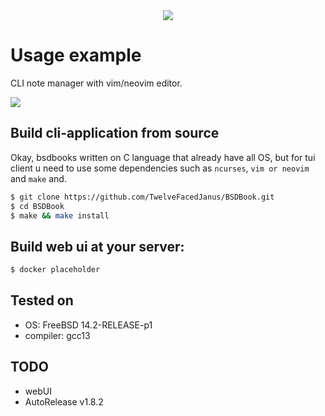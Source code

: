 <div align="center">
  <image src="./docs/images/Black Theme.png"/>

  
</div>

# Usage example
  <p>CLI note manager with vim/neovim editor.</p>
<image src="https://github.com/TwelveFacedJanus/BSDBook/blob/main/docs/images/helpscreen.png">

## Build cli-application from source
Okay, bsdbooks written on C language that already have all OS, but for tui client u need to use some dependencies such as `ncurses`, `vim or neovim` and `make` and.
```sh
$ git clone https://github.com/TwelveFacedJanus/BSDBook.git
$ cd BSDBook
$ make && make install
```

## Build web ui at your server:
```sh
$ docker placeholder
```

## Tested on
- OS: FreeBSD 14.2-RELEASE-p1
- compiler: gcc13


## TODO
- webUI
- AutoRelease v1.8.2
